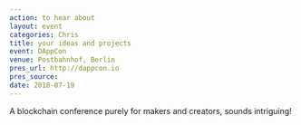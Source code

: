 ```yaml
---
action: to hear about
layout: event
categories: Chris
title: your ideas and projects
event: DAppCon
venue: Postbahnhof, Berlin
pres_url: http://dappcon.io
pres_source:
date: 2018-07-19
---
```


A blockchain conference purely for makers and creators, sounds intriguing!
